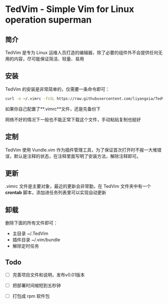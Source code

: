# TedVim - Simple Vim for Linux operation superman

## 简介

TedVim 是专为 Linux 运维人员打造的编辑器，除了必要的组件外不会提供任何无用的内容，尽可能保证简洁、轻量、易用

## 安装

TedVim 的安装是非常简单的，仅需要一条命令即可：

```bash
curl -o ~/.vimrc -fsSL https://raw.githubusercontent.com/liyangxia/TedVim/master/.vimrc
```

如果你自己配置了**.vimrc**文件，还是先备份下

网络不好的情况下一般也不能正常下载这个文件，手动粘贴复制也挺好

## 定制

TedVim 使用 Vundle.vim 作为插件管理工具，为了保证首次打开时不报一大堆错误，默认是注释的状态，在注释里面写明了安装方法，解除注释即可。

## 更新

.vimrc 文件是主要对象，最近的更新会非常勤，在 TedVim 文件夹中有一个 **crontab** 脚本，添加进任务列表里可以实现自动更新

## 卸载

删除下面的所有文件即可：

- 主目录 ~/.TedVim
- 插件目录 ~/.vim/bundle
- 解除定时任务

## Todo

- [ ] 完善项目文件和说明，发布v0.01版本
- [ ] 把部署时间缩短到五秒钟
- [ ] 打包成 rpm 软件包

